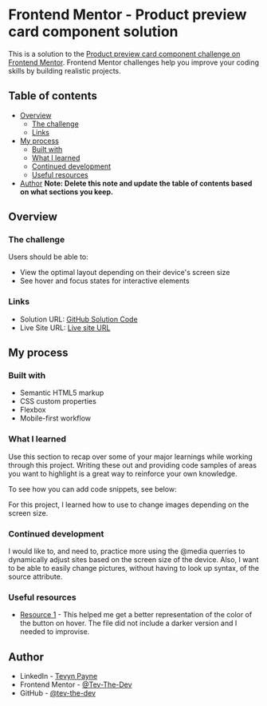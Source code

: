 # Frontend Mentor - Product preview card component solution

This is a solution to the [Product preview card component challenge on Frontend Mentor](https://www.frontendmentor.io/challenges/product-preview-card-component-GO7UmttRfa). Frontend Mentor challenges help you improve your coding skills by building realistic projects. 

## Table of contents

- [Overview](#overview)
  - [The challenge](#the-challenge)
  - [Links](#links)
- [My process](#my-process)
  - [Built with](#built-with)
  - [What I learned](#what-i-learned)
  - [Continued development](#continued-development)
  - [Useful resources](#useful-resources)
- [Author](#author)
**Note: Delete this note and update the table of contents based on what sections you keep.**

## Overview

### The challenge

Users should be able to:

- View the optimal layout depending on their device's screen size
- See hover and focus states for interactive elements

### Links

- Solution URL: [GitHub Solution Code](https://github.com/Tev-The-Dev/product-preview-card)
- Live Site URL: [Live site URL](https://product-preview-card-8pj.pages.dev)

## My process

### Built with

- Semantic HTML5 markup
- CSS custom properties
- Flexbox
- Mobile-first workflow

### What I learned

Use this section to recap over some of your major learnings while working through this project. Writing these out and providing code samples of areas you want to highlight is a great way to reinforce your own knowledge.

To see how you can add code snippets, see below:

For this project, I learned how to use <source> to change images depending on the screen size.

<source srcset="images/image-product-desktop.jpg" media="(min-width: 720px)">

### Continued development

I would like to, and need to, practice more using the @media  querries to dynamically adjust sites based on the screen size of the device. Also, I want to be able to easily change pictures, without having to look up syntax, of the source attribute.

### Useful resources

- [Resource 1](https://www.w3schools.com/colors/colors_picker.asp) - This helped me get a better representation of the color of the button on hover. The file did not include a darker version and I needed to improvise.

## Author

- LinkedIn - [Tevyn Payne](https://www.linkedin.com/in/tevyn-payne/)
- Frontend Mentor - [@Tev-The-Dev](https://www.frontendmentor.io/profile/Tev-The-Dev)
- GitHub - [@tev-the-dev](https://github.com/Tev-The-Dev)